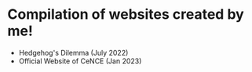# Compilation of websites created by me!
- Hedgehog's Dilemma (July 2022)
- Official Website of CeNCE (Jan 2023)
